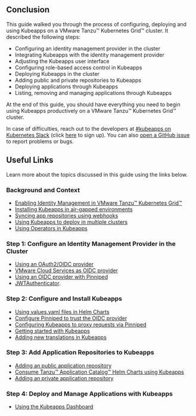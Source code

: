 ## Conclusion

This guide walked you through the process of configuring, deploying and using Kubeapps on a VMware Tanzu™ Kubernetes Grid™ cluster. It described the following steps:

- Configuring an identity management provider in the cluster
- Integrating Kubeapps with the identity management provider
- Adjusting the Kubeapps user interface
- Configuring role-based access control in Kubeapps
- Deploying Kubeapps in the cluster
- Adding public and private repositories to Kubeapps
- Deploying applications through Kubeapps
- Listing, removing and managing applications through Kubeapps

At the end of this guide, you should have everything you need to begin using Kubeapps productively on a VMware Tanzu™ Kubernetes Grid™ cluster.

In case of difficulties, reach out to the developers at [#kubeapps on Kubernetes Slack](https://kubernetes.slack.com/messages/kubeapps) (click [here](http://slack.k8s.io) to sign up). You can also [open a GitHub issue](https://github.com/vmware-tanzu/kubeapps/issues/new) to report problems or bugs.

## Useful Links

Learn more about the topics discussed in this guide using the links below.

### Background and Context

- [Enabling Identity Management in VMware Tanzu™ Kubernetes Grid™](https://docs.vmware.com/en/VMware-Tanzu-Kubernetes-Grid/1.3/vmware-tanzu-kubernetes-grid-13/GUID-mgmt-clusters-enabling-id-mgmt.html)
- [Installing Kubeapps in air-gapped environments](https://github.com/vmware-tanzu/kubeapps/blob/main/docs/howto/offline-installation.md)
- [Syncing app repositories using webhooks](https://github.com/vmware-tanzu/kubeapps/blob/main/docs/howto/syncing-apprepository-webhook.md)
- [Using Kubeapps to deploy in multiple clusters](https://github.com/vmware-tanzu/kubeapps/blob/main/docs/howto/deploying-to-multiple-clusters.md)
- [Using Operators in Kubeapps](https://github.com/vmware-tanzu/kubeapps/blob/main/docs/tutorials/operators.md)

### Step 1: Configure an Identity Management Provider in the Cluster

- [Using an OAuth2/OIDC provider](https://github.com/vmware-tanzu/kubeapps/blob/main/docs/tutorials/using-an-OIDC-provider.md)
- [VMware Cloud Services as OIDC provider](https://github.com/vmware-tanzu/kubeapps/blob/main/docs/tutorials/using-an-OIDC-provider.md#vmware-cloud-services)
- [Using an OIDC provider with Pinniped](https://github.com/vmware-tanzu/kubeapps/blob/main/docs/howto/OIDC/using-an-OIDC-provider-with-pinniped.md)
- [JWTAuthenticator](https://pinniped.dev/docs/howto/configure-concierge-jwt/).

### Step 2: Configure and Install Kubeapps

- [Using values.yaml files in Helm Charts](https://helm.sh/docs/chart_template_guide/values_files/)
- [Configure Pinniped to trust the OIDC provider](https://github.com/vmware-tanzu/kubeapps/blob/main/docs/howto/OIDC/using-an-OIDC-provider-with-pinniped.md#configure-pinniped-to-trust-your-oidc-identity-provider)
- [Configuring Kubeapps to proxy requests via Pinniped](https://github.com/vmware-tanzu/kubeapps/blob/main/docs/howto/OIDC/using-an-OIDC-provider-with-pinniped.md#configuring-kubeapps-to-proxy-requests-via-pinniped)
- [Getting started with Kubeapps](https://github.com/vmware-tanzu/kubeapps/blob/main/docs/tutorials/getting-started.md)
- [Adding new translations in Kubeapps](https://github.com/vmware-tanzu/kubeapps/blob/main/docs/reference/translations/translate-kubeapps.md)

### Step 3: Add Application Repositories to Kubeapps

- [Adding an public application repository](https://github.com/vmware-tanzu/kubeapps/blob/main/docs/howto/dashboard.md)
- [Consume Tanzu™ Application Catalog™ Helm Charts using Kubeapps](https://docs.vmware.com/en/VMware-Application-Catalog/services/main/GUID-using-consume-kubeapps.html)
- [Adding an private application repository](https://github.com/vmware-tanzu/kubeapps/blob/main/docs/howto/private-app-repository.md)

### Step 4: Deploy and Manage Applications with Kubeapps

- [Using the Kubeapps Dashboard](https://github.com/vmware-tanzu/kubeapps/blob/main/docs/howto/dashboard.md)

